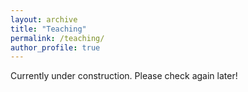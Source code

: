 ```yaml
---
layout: archive
title: "Teaching"
permalink: /teaching/
author_profile: true
---
```


Currently under construction. Please check again later!
